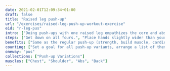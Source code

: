 ```yaml
---
date: 2021-02-01T12:09:34+01:00
draft: false
title: "Raised leg push-up"
url: "/exercises/raised-leg-push-up-workout-exercise"
eid: "r-leg-pus"
intro: ["Doing push-ups with one raised leg empathizes the core and abs use. Similar to the push-up it is a great exercise for chest, shoulders, triceps, back and core.."]
steps: ["Get down on all fours.", "Place hands slightly wider than your shoulders.", "Straighten arms and legs.", "Raise one of the legs.", "Lower the body, the chest nearly touches the floor.", "Pause, then straight your arms and push back up."]
benefits: ["Same as the regular push-up (strength, build muscle, cardio effort) with stronger core engagement."]
counting: ["Set a goal for all push-up variants, arrange a list of them to ensure many are tried."]
oneway: "pus"
collections: ["Push-up Variations"]
muscles: ["Chest", "Shoulder", "Abs", "Back"]
---
```

